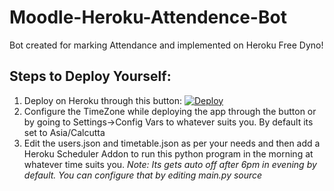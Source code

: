 # Moodle-Heroku-Attendence-Bot

Bot created for marking Attendance and implemented on Heroku Free Dyno!

## Steps to Deploy Yourself:
1. Deploy on Heroku through this button: 
[![Deploy](https://www.herokucdn.com/deploy/button.svg)](https://heroku.com/deploy)
2. Configure the TimeZone while deploying the app through the button or by going to Settings->Config Vars to whatever suits you. By default its set to Asia/Calcutta
3. Edit the users.json and timetable.json as per your needs and then add a Heroku Scheduler Addon to run this python program in the morning at whatever time suits you.
*Note: Its gets auto off after 6pm in evening by default. You can configure that by editing main.py source*
